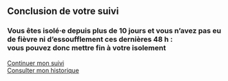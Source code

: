 ## Conclusion de votre suivi

<div class="statut statut-deconfinement">

### Vous êtes isolé·e depuis plus de 10 jours et vous n’avez pas eu de fièvre ni d’essoufflement ces dernières 48 h :<br> vous pouvez donc mettre fin à votre isolement

</div>

<div class="form-controls">
    <div class="button-full-width">
        <a class="button button-full-width"
           href="suiviintroduction" data-navigo
            >Continuer mon suivi</a>
    </div>
    <a class="button button-outline button-full-width"
       href="suivihistorique" data-navigo
        >Consulter mon historique</a>
</div>
